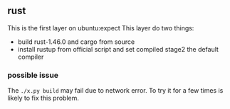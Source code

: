 ## rust 
This is the first layer on ubuntu:expect 
This layer do two things: 
+ build rust-1.46.0 and cargo from source 
+ install rustup from official script and set compiled stage2 the default compiler
### possible issue 
The `./x.py build` may fail due to network error. To try it for a few times is likely to fix this problem.

